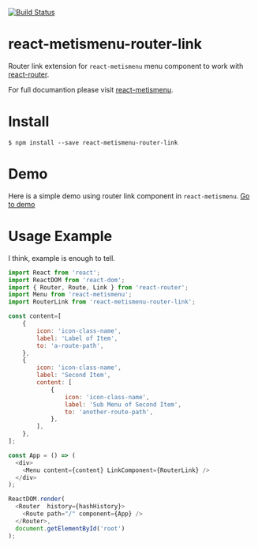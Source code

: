 [![Build Status](https://travis-ci.org/alpertuna/react-metismenu-router-link.svg?branch=master)](https://travis-ci.org/alpertuna/react-metismenu-router-link)

# react-metismenu-router-link

Router link extension for `react-metismenu` menu component to work with [react-router](https://github.com/reactjs/react-router).

For full documantion please visit [react-metismenu](https://github.com/alpertuna/react-metismenu).

# Install

```console
$ npm install --save react-metismenu-router-link
```

# Demo
Here is a simple demo using router link component in `react-metismenu`. [Go to demo](https://alpertuna.github.io/react-metismenu-router-link)


# Usage Example
I think, example is enough to tell.

```javascript
import React from 'react';
import ReactDOM from 'react-dom';
import { Router, Route, Link } from 'react-router';
import Menu from 'react-metismenu';
import RouterLink from 'react-metismenu-router-link';

const content=[
    {
        icon: 'icon-class-name',
        label: 'Label of Item',
        to: 'a-route-path',
    },
    {
        icon: 'icon-class-name',
        label: 'Second Item',
        content: [
            {
                icon: 'icon-class-name',
                label: 'Sub Menu of Second Item',
                to: 'another-route-path',
            },
        ],
    },
];

const App = () => (
  <div>
    <Menu content={content} LinkComponent={RouterLink} />
  </div>
);

ReactDOM.render(
  <Router  history={hashHistory}>
    <Route path="/" component={App} />
  </Router>,
  document.getElementById('root')
);
```
